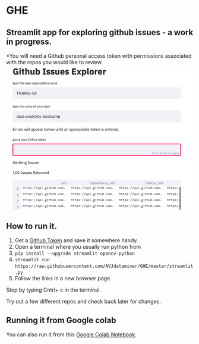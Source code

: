 # GHE
## Streamlit app for exploring github issues - a work in progress.
*You will need a Github personal access token with permissions associated with the repos you would like to review.
![](https://raw.githubusercontent.com/AVJdataminer/GHE/master/screenshot.png)

## How to run it.
1. Get a [Github Token](https://docs.github.com/en/github/authenticating-to-github/creating-a-personal-access-token) and save it somewhere handy.
2. Open a terminal where you usually run python from
3. `pip install --upgrade streamlit opencv-python` 
4. `streamlit run https://raw.githubusercontent.com/AVJdataminer/GHE/master/streamlit.py`
5. Follow the links in a new browser page.

Stop by typing Cntrl+ c in the terminal.

Try out a few different repos and check back later for changes.

## Running it from Google colab 
You can also run it from this [Google Colab Notebook](https://colab.research.google.com/github/AVJdataminer/GHE/blob/master/Run_GHE_streamlit_colab.ipynb).
